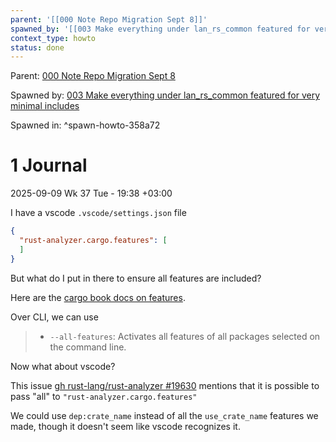 ```yaml
---
parent: '[[000 Note Repo Migration Sept 8]]'
spawned_by: '[[003 Make everything under lan_rs_common featured for very minimal includes]]'
context_type: howto
status: done
---
```


Parent: [000 Note Repo Migration Sept 8](../000%20Note%20Repo%20Migration%20Sept%208.md)

Spawned by: [003 Make everything under lan_rs_common featured for very minimal includes](../tasks/003%20Make%20everything%20under%20lan_rs_common%20featured%20for%20very%20minimal%20includes.md)

Spawned in: [<a name="spawn-howto-358a72" />^spawn-howto-358a72](../tasks/003%20Make%20everything%20under%20lan_rs_common%20featured%20for%20very%20minimal%20includes.md#spawn-howto-358a72)

# 1 Journal

2025-09-09 Wk 37 Tue - 19:38 +03:00

I have a vscode `.vscode/settings.json` file

````json
{
  "rust-analyzer.cargo.features": [
  ]
}
````

But what do I put in there to ensure all features are included?

Here are the [cargo book docs on features](https://doc.rust-lang.org/cargo/reference/features.html).

Over CLI, we can use

 > 
 > * `--all-features`: Activates all features of all packages selected on the command line.

Now what about vscode?

This issue [gh rust-lang/rust-analyzer #19630](https://github.com/rust-lang/rust-analyzer/issues/19630) mentions that it is possible to pass "all" to `"rust-analyzer.cargo.features"`

We could use `dep:crate_name` instead of all the `use_crate_name` features we made, though it doesn't seem like vscode recognizes it.
